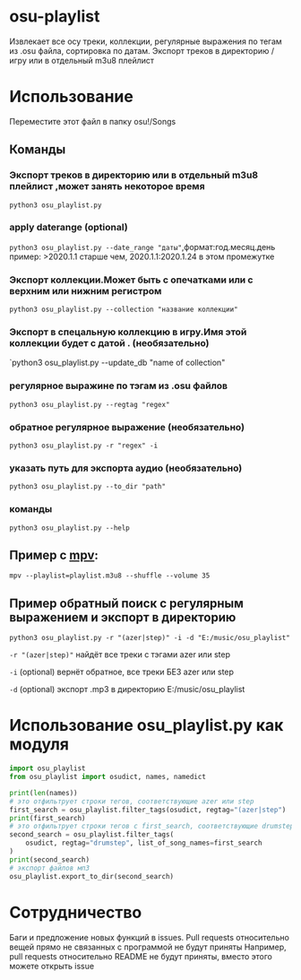 # osu-playlist
Извлекает все осу треки, коллекции, регулярные выражения по тегам из .osu файла, сортировка по датам. Экспорт треков в директорию / игру  или в отдельный m3u8 плейлист 
# Использование
Переместите этот файл в папку osu!/Songs 
## Команды
### Экспорт треков в директорию или в отдельный m3u8 плейлист ,может занять некоторое время
  `python3 osu_playlist.py`
### apply daterange (optional)
  `python3 osu_playlist.py --date_range "даты"`,формат:год.месяц.день пример: >2020.1.1 старше чем, 2020.1.1:2020.1.24 в этом промежутке 
### Экспорт коллекции.Может быть с опечатками или с верхним или нижним регистром   
  `python3 osu_playlist.py --collection "название коллекции"` 
### Экспорт в спецальную коллекцию в игру.Имя этой коллекции будет с датой . (необязательно)
 `python3 osu_playlist.py --update_db "name of collection"
### регулярное выражине по тэгам из .osu файлов
  `python3 osu_playlist.py --regtag "regex"`
### обратное регулярное выражение (необязательно)
  `python3 osu_playlist.py -r "regex" -i `
### указать путь для экспорта аудио (необязательно)
 `python3 osu_playlist.py --to_dir "path"` 
### команды 
 `python3 osu_playlist.py --help` 

## Пример с  [mpv](https://mpv.io/):
  `mpv --playlist=playlist.m3u8 --shuffle --volume 35` 
## Пример  обратный поиск с регулярным выражением и экспорт в директорию
 `python3 osu_playlist.py -r "(azer|step)" -i -d "E:/music/osu_playlist"`

`-r "(azer|step)"` найдёт все треки с тэгами azer или step

`-i` (optional) вернёт обратное, все треки БЕЗ azer или step

`-d` (optional) экспорт .mp3 в директорию  E:/music/osu_playlist
 
# Использование osu_playlist.py как модуля
```python
import osu_playlist
from osu_playlist import osudict, names, namedict

print(len(names))
# это отфильтрует строки тегов, соответствующие azer или step 
first_search = osu_playlist.filter_tags(osudict, regtag="(azer|step") 
print(first_search)
# это отфильтрует строки тегов c first_search, соответствующие drumstep 
second_search = osu_playlist.filter_tags(
    osudict, regtag="drumstep", list_of_song_names=first_search
)
print(second_search)
# экспорт файлов мп3 
osu_playlist.export_to_dir(second_search)
```

# Сотрудничество
Баги и предложение новых функций в issues.
Pull requests относительно вещей прямо не связанных с программой не будут приняты 
Например, pull requests относительно README не будут приняты, вместо этого можете открыть issue
